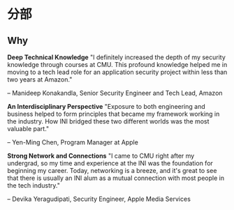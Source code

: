 # 分部

## Why

**Deep Technical Knowledge**
"I definitely increased the depth of my security knowledge through courses at CMU. This profound knowledge helped me in moving to a tech lead role for an application security project within less than two years at Amazon."

– Manideep Konakandla, Senior Security Engineer and Tech Lead, Amazon

**An Interdisciplinary Perspective** 
"Exposure to both engineering and business helped to form principles that became my framework working in the industry. How INI bridged these two different worlds was the most valuable part."

– Yen-Ming Chen, Program Manager at Apple 

**Strong Network and Connections**
"I came to CMU right after my undergrad, so my time and experience at the INI was the foundation for beginning my career. Today, networking is a breeze, and it's great to see that there is usually an INI alum as a mutual connection with most people in the tech industry."

– Devika Yeragudipati, Security Engineer, Apple Media Services